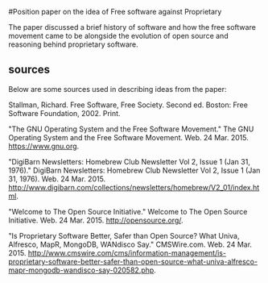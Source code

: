#Position paper on the idea of Free software against Proprietary

The paper discussed a brief history of software and how the free software movement came to be
alongside the evolution of open source and reasoning behind proprietary software.

## sources

Below are some sources used in describing ideas from the paper:

Stallman, Richard. Free Software, Free Society. Second ed. Boston: Free Software Foundation, 2002. Print.

"The GNU Operating System and the Free Software Movement." The GNU Operating System and the Free Software Movement. Web. 24 Mar. 2015. <https://www.gnu.org>.

"DigiBarn Newsletters: Homebrew Club Newsletter Vol 2, Issue 1 (Jan 31, 1976)." DigiBarn Newsletters: Homebrew Club Newsletter Vol 2, Issue 1 (Jan 31, 1976). Web. 24 Mar. 2015. <http://www.digibarn.com/collections/newsletters/homebrew/V2_01/index.html>.

"Welcome to The Open Source Initiative." Welcome to The Open Source Initiative. Web. 24 Mar. 2015. <http://opensource.org/>.

"Is Proprietary Software Better, Safer than Open Source? What Univa, Alfresco, MapR, MongoDB, WANdisco Say." CMSWire.com. Web. 24 Mar. 2015. <http://www.cmswire.com/cms/information-management/is-proprietary-software-better-safer-than-open-source-what-univa-alfresco-mapr-mongodb-wandisco-say-020582.php>.
